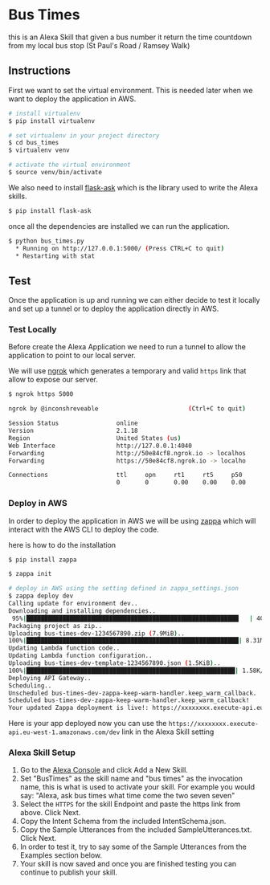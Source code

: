 # Bus Times
this is an Alexa Skill that given a bus number it return the time countdown from my local bus stop (St Paul's Road / Ramsey Walk)

## Instructions
First we want to set the virtual environment. This is needed later when we want to deploy the application in AWS.

```bash
# install virtualenv
$ pip install virtualenv

# set virtualenv in your project directory
$ cd bus_times
$ virtualenv venv

# activate the virtual environment
$ source venv/bin/activate
```

We also need to install [flask-ask](https://github.com/johnwheeler/flask-ask) which is the library used to write the Alexa skills.

```bash
$ pip install flask-ask
```

once all the dependencies are installed we can run the application.

```bash
$ python bus_times.py
  * Running on http://127.0.0.1:5000/ (Press CTRL+C to quit)
  * Restarting with stat
```

## Test
Once the application is up and running we can either decide to test it locally and set up a tunnel or to deploy the application directly in AWS.

### Test Locally
Before create the Alexa Application we need to run a tunnel to allow the application to point to our local server.

We will use [ngrok](http://ngrok.com) which generates a temporary and valid `https` link that allow to expose our server.
```bash
$ ngrok https 5000

ngrok by @inconshreveable                         (Ctrl+C to quit)

Session Status                online
Version                       2.1.18
Region                        United States (us)
Web Interface                 http://127.0.0.1:4040
Forwarding                    http://50e84cf8.ngrok.io -> localhos
Forwarding                    https://50e84cf8.ngrok.io -> localho

Connections                   ttl     opn     rt1     rt5     p50
                              0       0       0.00    0.00    0.00

```

### Deploy in AWS
In order to deploy the application in AWS we will be using [zappa](https://github.com/Miserlou/Zappa) which will interact with the AWS CLI to deploy the code.

here is how to do the installation

```bash
$ pip install zappa

$ zappa init

# deploy in AWS using the setting defined in zappa_settings.json
$ zappa deploy dev
Calling update for environment dev..
Downloading and installing dependencies..
 95%|███████████████████████████████████████████████████████████   | 40/42 [00:14<00:00,  2.27pkg/s]
Packaging project as zip..
Uploading bus-times-dev-1234567890.zip (7.9MiB)..
100%|███████████████████████████████████████████████████████████| 8.31M/8.31M [00:23<00:00, 217KB/s]
Updating Lambda function code..
Updating Lambda function configuration..
Uploading bus-times-dev-template-1234567890.json (1.5KiB)..
100%|██████████████████████████████████████████████████████████| 1.58K/1.58K [00:00<00:00, 6.28KB/s]
Deploying API Gateway..
Scheduling..
Unscheduled bus-times-dev-zappa-keep-warm-handler.keep_warm_callback.
Scheduled bus-times-dev-zappa-keep-warm-handler.keep_warm_callback!
Your updated Zappa deployment is live!: https://xxxxxxxx.execute-api.eu-west-1.amazonaws.com/dev
```

Here is your app deployed now you can use the `https://xxxxxxxx.execute-api.eu-west-1.amazonaws.com/dev` link in the Alexa Skill setting

### Alexa Skill Setup
1. Go to the [Alexa Console](https://developer.amazon.com/edw/home.html) and click Add a New Skill.
2. Set "BusTimes" as the skill name and "bus times" as the invocation name, this is what is used to activate your skill. For example you would say: "Alexa, ask bus times what time come the two seven seven"
3. Select the `HTTPS` for the skill Endpoint and paste the https link from above. Click Next.
4. Copy the Intent Schema from the included IntentSchema.json.
5. Copy the Sample Utterances from the included SampleUtterances.txt. Click Next.
6. In order to test it, try to say some of the Sample Utterances from the Examples section below.
7. Your skill is now saved and once you are finished testing you can continue to publish your skill.
